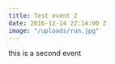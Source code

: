 ```yaml
---
title: Test event 2
date: 2016-12-14 22:14:00 Z
image: "/uploads/run.jpg"
---
```


this is a second event